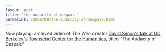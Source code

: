 ```yaml
---
layout: post
title: "the audacity of despair"
permalink: /2008/09/the-audacity-of-despair.html
---
```


<p>Now playing:  archived video of <em>The Wire</em> creator <a href="http://townsendcenter.berkeley.edu/webcast_Simon.shtml">David Simon's talk at UC Berkeley's Townsend Center for the Humanities</a>, titled "The Audacity of Despair."</p>



